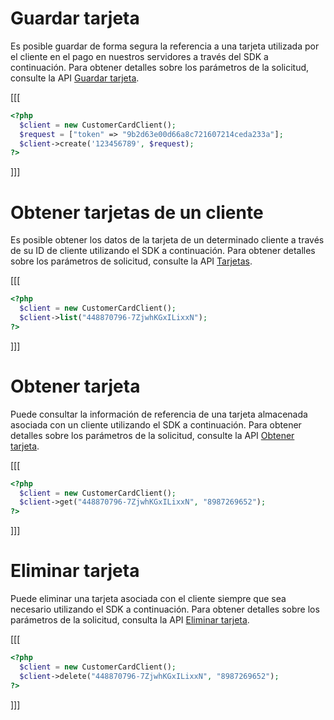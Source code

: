 # Guardar tarjeta

Es posible guardar de forma segura la referencia a una tarjeta utilizada por el cliente en el pago en nuestros servidores a través del SDK a continuación. Para obtener detalles sobre los parámetros de la solicitud, consulte la API [Guardar tarjeta](/developers/es/reference/cards/_customers_customer_id_cards/post).

[[[
```php
<?php
  $client = new CustomerCardClient();
  $request = ["token" => "9b2d63e00d66a8c721607214ceda233a"];
  $client->create('123456789', $request);
?>
```
]]]

# Obtener tarjetas de un cliente

Es posible obtener los datos de la tarjeta de un determinado cliente a través de su ID de cliente utilizando el SDK a continuación. Para obtener detalles sobre los parámetros de solicitud, consulte la API [Tarjetas](/developers/es/reference/cards/_customers_customer_id_cards/get).

[[[
```php
<?php
  $client = new CustomerCardClient();
  $client->list("448870796-7ZjwhKGxILixxN");
?>
```
]]]

# Obtener tarjeta

Puede consultar la información de referencia de una tarjeta almacenada asociada con un cliente utilizando el SDK a continuación. Para obtener detalles sobre los parámetros de la solicitud, consulte la API [Obtener tarjeta](/developers/es/reference/cards/_customers_customer_id_cards_id/get).

[[[
```php
<?php
  $client = new CustomerCardClient();
  $client->get("448870796-7ZjwhKGxILixxN", "8987269652");
?>
```
]]]

# Eliminar tarjeta

Puede eliminar una tarjeta asociada con el cliente siempre que sea necesario utilizando el SDK a continuación. Para obtener detalles sobre los parámetros de la solicitud, consulta la API [Eliminar tarjeta](/developers/es/reference/cards/_customers_customer_id_cards_id/delete).


[[[
```php
<?php
  $client = new CustomerCardClient();
  $client->delete("448870796-7ZjwhKGxILixxN", "8987269652");
?>
```
]]]